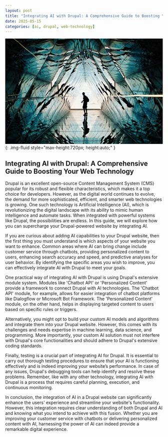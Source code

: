 ```yaml
---
layout: post
title: "Integrating AI with Drupal: A Comprehensive Guide to Boosting Your Web Technology"
date: 2025-05-15
categories: [ai, drupal, web-technology]
---
```


![Image](/assets/gf59f0c739dba301f7815a3f2f2b59dbe58a40c61d6c65c65c4bb84fbef73a072120e3be449c4ff95d422f51927a05c7321da0c8b80dc2edf4c3714a32b5e1243_1280.jpg){: .img-fluid style="max-height:720px; height:auto;" }

## Integrating AI with Drupal: A Comprehensive Guide to Boosting Your Web Technology

Drupal is an excellent open-source Content Management System (CMS) popular for its robust and flexible characteristics, which makes it a top choice for developers. However, as the digital world continues to evolve, the demand for more sophisticated, efficient, and smarter web technologies is growing. One such technology is Artificial Intelligence (AI), which is revolutionizing the digital landscape with its ability to mimic human intelligence and automate tasks. When integrated with powerful systems like Drupal, the possibilities are endless. In this guide, we will explore how you can supercharge your Drupal-powered website by integrating AI.

If you are curious about adding AI capabilities to your Drupal website, then the first thing you must understand is which aspects of your website you want to enhance. Common areas where AI can bring change include customer service through chatbots, providing personalized content to users, enhancing search accuracy and speed, and predictive analyses for user behavior. By identifying the specific areas you wish to improve, you can effectively integrate AI with Drupal to meet your goals.

One practical way of integrating AI with Drupal is using Drupal's extensive module system. Modules like 'Chatbot API' or 'Personalized Content' provide a framework to connect Drupal with AI technologies. The 'Chatbot API' module, for example, allows for easier integration of chatbot platforms like Dialogflow or Microsoft Bot Framework. The 'Personalized Content' module, on the other hand, helps in displaying targeted content to users based on specific rules or triggers.

Alternatively, you might opt to build your custom AI models and algorithms and integrate them into your Drupal website. However, this comes with its challenges and needs expertise in machine learning, data science, and programming. More importantly, your custom AI solution must not interfere with Drupal's core functionalities and should adhere to Drupal's extensive coding standards.

Finally, testing is a crucial part of integrating AI for Drupal. It is essential to carry out thorough testing procedures to ensure that your AI is functioning effectively and is indeed improving your website’s performance. In case of any issues, Drupal's debugging tools can help identify and resolve these problems. Remember, like with any other technology, integrating AI with Drupal is a process that requires careful planning, execution, and continuous monitoring.

In conclusion, the integration of AI in a Drupal website can significantly enhance the users' experience and streamline your website's functionality. However, this integration requires clear understanding of both Drupal and AI and knowing what you intend to achieve with this fusion. Whether you are improving your customer service with chatbots or delivering personalized content with AI, harnessing the power of AI can indeed provide a remarkable digital experience.
